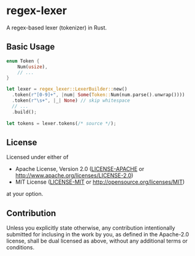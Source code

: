 # regex-lexer
A regex-based lexer (tokenizer) in Rust.

## Basic Usage
```rust
enum Token {
    Num(usize),
    // ...
}

let lexer = regex_lexer::LexerBuilder::new()
  .token(r"[0-9]+", |num| Some(Token::Num(num.parse().unwrap())))
  .token(r"\s+", |_| None) // skip whitespace
  // ...
  .build();
  
let tokens = lexer.tokens(/* source */);
```

## License

Licensed under either of

  * Apache License, Version 2.0
    ([LICENSE-APACHE](LICENSE-APACHE) or http://www.apache.org/licenses/LICENSE-2.0)
  * MIT License
    ([LICENSE-MIT](LICENSE-MIT) or http://opensource.org/licenses/MIT)

at your option.

## Contribution

Unless you explicitly state otherwise, any contribution intentionally submitted
for inclusing in the work by you, as defined in the Apache-2.0 license, shall be
dual licensed as above, without any additional terms or conditions.